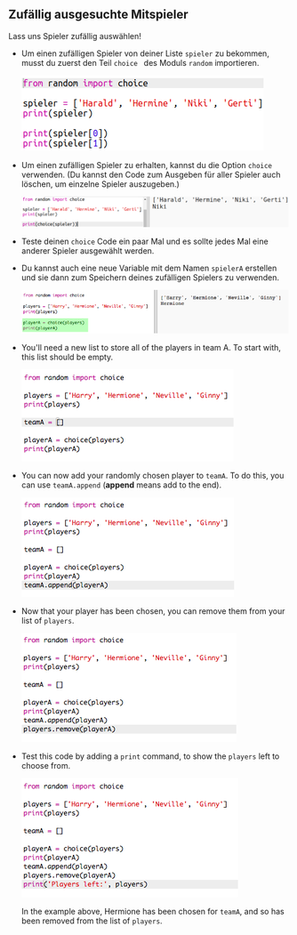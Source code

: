 ## Zufällig ausgesuchte Mitspieler

Lass uns Spieler zufällig auswählen!

+ Um einen zufälligen Spieler von deiner Liste `spieler` zu bekommen, musst du zuerst den Teil `choice ` des Moduls `random` importieren.
    
    ![screenshot](images/team-import-random.png)

+ Um einen zufälligen Spieler zu erhalten, kannst du die Option `choice` verwenden. (Du kannst den Code zum Ausgeben für aller Spieler auch löschen, um einzelne Spieler auszugeben.)
    
    ![screenshot](images/team-random-player.png)

+ Teste deinen `choice` Code ein paar Mal und es sollte jedes Mal eine anderer Spieler ausgewählt werden.

+ Du kannst auch eine neue Variable mit dem Namen `spielerA` erstellen und sie dann zum Speichern deines zufälligen Spielers zu verwenden.
    
    ![screenshot](images/team-random-playerA.png)

+ You'll need a new list to store all of the players in team A. To start with, this list should be empty.
    
    ![screenshot](images/team-teamA.png)

+ You can now add your randomly chosen player to `teamA`. To do this, you can use `teamA.append` (**append** means add to the end).
    
    ![screenshot](images/team-teamA-add.png)

+ Now that your player has been chosen, you can remove them from your list of `players`.
    
    ![screenshot](images/team-players-remove.png)

+ Test this code by adding a `print` command, to show the `players` left to choose from.
    
    ![screenshot](images/team-players-remove-test.png)
    
    In the example above, Hermione has been chosen for `teamA`, and so has been removed from the list of `players`.